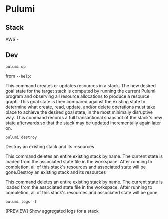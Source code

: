# Pulumi

## Stack

AWS -

## Dev

`pulumi up`

from `--help`:

This command creates or updates resources in a stack. The new desired goal state for the target stack is computed by running the current Pulumi program and observing all resource allocations to produce a resource graph. This goal state is then compared against the existing state to determine what create,
read, update, and/or delete operations must take place to achieve the desired goal state, in the most minimally disruptive way. This command records a full transactional snapshot of the stack's new state afterwards so that the stack may be updated incrementally again later on.

`pulumi destroy`

Destroy an existing stack and its resources

This command deletes an entire existing stack by name. The current state is
loaded from the associated state file in the workspace. After running to completion,
all of this stack's resources and associated state will be gone.Destroy an existing stack and its resources

This command deletes an entire existing stack by name. The current state is
loaded from the associated state file in the workspace. After running to completion,
all of this stack's resources and associated state will be gone.

`pulumi logs -f`

[PREVIEW] Show aggregated logs for a stack
